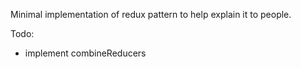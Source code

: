 Minimal implementation of redux pattern to help explain it to people.

Todo:
- implement combineReducers
